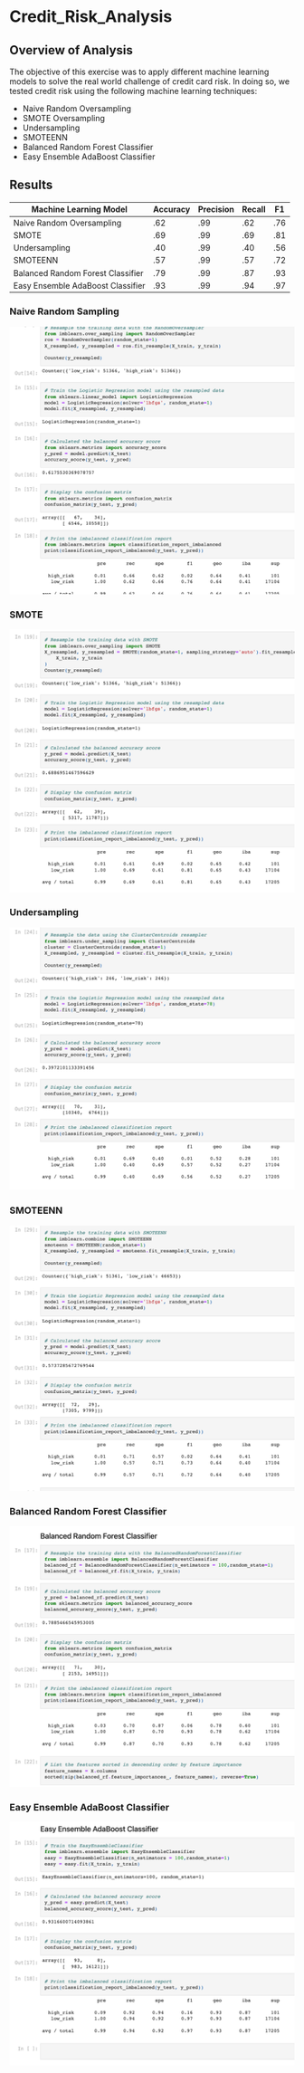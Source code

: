# Credit_Risk_Analysis

## Overview of Analysis

The objective of this exercise was to apply different machine learning models to solve the real world challenge of credit card risk. In doing so, we tested credit risk using the following machine learning techniques:

 - Naive Random Oversampling
 - SMOTE Oversampling
 - Undersampling
 - SMOTEENN
 - Balanced Random Forest Classifier
 - Easy Ensemble AdaBoost Classifier


## Results

| Machine Learning Model | Accuracy | Precision | Recall | F1 |
| ---------------------- | -------- | --------- | ------ | -- |
| Naive Random Oversampling | .62 | .99 | .62 | .76 |
| SMOTE | .69 | .99 | .69 | .81 |
| Undersampling | .40 | .99 | .40 | .56 |
| SMOTEENN | .57 | .99 | .57 | .72 |
| Balanced Random Forest Classifier | .79 | .99 | .87 | .93 |
| Easy Ensemble AdaBoost Classifier | .93 | .99 | .94 | .97


### Naive Random Sampling

![Naive](https://github.com/jzaragoza21/Credit_Risk_Analysis/blob/main/Naive_Random_Oversampler.PNG)

### SMOTE

![SMOTE](https://github.com/jzaragoza21/Credit_Risk_Analysis/blob/main/SMOTE.PNG)

### Undersampling

![Undersampling](https://github.com/jzaragoza21/Credit_Risk_Analysis/blob/main/Undersampling.PNG)

### SMOTEENN

![SMOTEENN](https://github.com/jzaragoza21/Credit_Risk_Analysis/blob/main/SMOTEENN.PNG)

### Balanced Random Forest Classifier

![Forest](https://github.com/jzaragoza21/Credit_Risk_Analysis/blob/main/Balanced_Random_Forest_Classifier.PNG)

### Easy Ensemble AdaBoost Classifier

![AdaBoost](https://github.com/jzaragoza21/Credit_Risk_Analysis/blob/main/AdaBoost.PNG)

